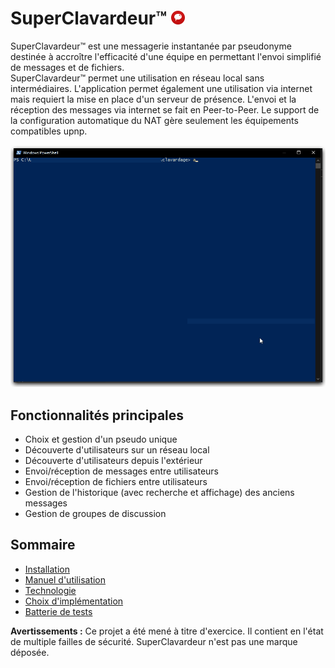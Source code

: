 # SuperClavardeur™ ![logo](images/icon22.png)
SuperClavardeur™ est une messagerie instantanée par pseudonyme destinée à accroître l'efficacité d'une équipe en permettant l'envoi simplifié de messages et de fichiers.<br>
SuperClavardeur™ permet une utilisation en réseau local sans intermédiaires.
L'application permet également une utilisation via internet mais requiert la mise en place d'un serveur de présence. 
L'envoi et la réception des messages via internet se fait en Peer-to-Peer. Le support de la configuration automatique du NAT gère seulement les équipements 
compatibles upnp.

![demo](images/demo.gif)
## Fonctionnalités principales
- Choix et gestion d'un pseudo unique
- Découverte d'utilisateurs sur un réseau local
- Découverte d'utilisateurs depuis l'extérieur
- Envoi/réception de messages entre utilisateurs
- Envoi/réception de fichiers entre utilisateurs
- Gestion de l'historique (avec recherche et affichage) des anciens messages
- Gestion de groupes de discussion

## Sommaire
- [Installation](installation.md)
- [Manuel d'utilisation](manuel.md)
- [Technologie](techno.md)
- [Choix d'implémentation](choix.md)
- [Batterie de tests](tests.md)

**Avertissements :** Ce projet a été mené à titre d'exercice. Il contient en l'état de multiple failles de sécurité. 
SuperClavardeur n'est pas une marque déposée. 
